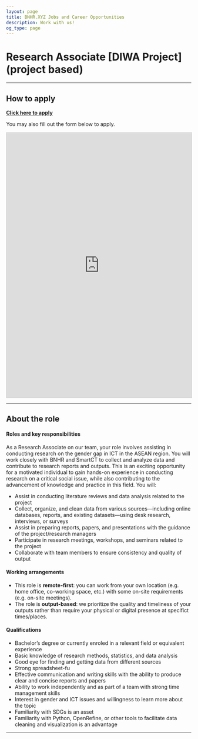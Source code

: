 ```yaml
---
layout: page
title: BNHR.XYZ Jobs and Career Opportunities
description: Work with us!
og_type: page
---
```

# Research Associate [DIWA Project] (project based)
<hr>

## How to apply
<div class="d-flex justify-content-start py-2"><a
    href="https://forms.gle/TpbaXZEJcwVTtdjU9"
    target="_blank" class="btn btn-lg bg-success col-sm-12 col-md-6" role="button"
    aria-disabled="true"><strong class="text-white">Click here to apply</strong></a>
</div> 

You may also fill out the form below to apply.
<iframe class="airtable-embed" src="https://docs.google.com/forms/d/e/1FAIpQLSceS7jXx4np1W_eneqB_O91GPkgXnMJS2JVQAgDvDzDys2RwA/viewform?embedded=true" frameborder="0" onmousewheel="" width="100%" height="720" style="background: transparent; border: 1px solid #ccc;"></iframe>

<hr>

## About the role
#### Roles and key responsibilities

As a Research Associate on our team, your role involves assisting in conducting research on the gender gap in ICT in the ASEAN region. You will work closely with BNHR and SmartCT to collect and analyze data and contribute to research reports and outputs. This is an exciting opportunity for a motivated individual to gain hands-on experience in conducting research on a critical social issue, while also contributing to the advancement of knowledge and practice in this field. You will:
- Assist in conducting literature reviews and data analysis related to the project
- Collect, organize, and clean data from various sources—including online databases, reports, and existing datasets—using desk research, interviews, or surveys
- Assist in preparing reports, papers, and presentations with the guidance of the project/research managers
- Participate in research meetings, workshops, and seminars related to the project
- Collaborate with team members to ensure consistency and quality of output

#### Working arrangements
- This role is **remote-first**: you can work from your own location (e.g. home office, co-working space, etc.) with some on-site requirements (e.g. on-site meetings).
- The role is **output-based**: we prioritize the quality and timeliness of your outputs rather than require your physical or digital presence at specifict times/places.

#### Qualifications
- Bachelor’s degree or currently enroled in a relevant field or equivalent experience
- Basic knowledge of research methods, statistics, and data analysis
- Good eye for finding and getting data from different sources
- Strong spreadsheet-fu
- Effective communication and writing skills with the ability to produce clear and concise reports and papers
- Ability to work independently and as part of a team with strong time management skills
- Interest in gender and ICT issues and willingness to learn more about the topic
- Familiarity with SDGs is an asset
- Familiarity with Python, OpenRefine, or other tools to facilitate data cleaning and visualization is an advantage

<hr>